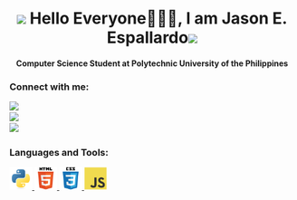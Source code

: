<h1 align="center"><img src="https://i.gifer.com/origin/78/787f9b8c1b009202fea514cd3d7f800e_w200.gif" height="50px"> Hello Everyone👋👋👋, I am Jason E. Espallardo<img src="https://i.gifer.com/origin/58/580173ef50289fd49e55e77e6690fe46_w200.gif" height="50px"></h1>
<h4 align="center">Computer Science Student at Polytechnic University of the Philippines</h4>

<h3 align="left">Connect with me:</h3>
<a href="https://www.linkedin.com/in/jason-espallardo-870913285/"><img src="https://cdn.uconnectlabs.com/wp-content/uploads/sites/46/2022/08/Linkedin-Logo-e1660320077673.png" width="80px"></a>
<br>
<a href="https://www.hackerrank.com/profile/espallardo_je"><img src="https://miro.medium.com/v2/resize:fit:1400/1*UGT1Rh9xLww3JeIDR1F0RQ.png" width="80px"></a>
<br>
<a href="https://tryhackme.com/p/Shifard"><img src="https://i.imgur.com/3HnCZjv.png" width="80px"></a>


<h3 align="left">Languages and Tools:</h3>
<a href="https://www.python.org" target="_blank" rel="noreferrer"> <img src="https://raw.githubusercontent.com/devicons/devicon/master/icons/python/python-original.svg" alt="python" width="40" height="40"/> </a> 
<a href="https://www.w3.org/html/" target="_blank" rel="noreferrer"> <img src="https://raw.githubusercontent.com/devicons/devicon/master/icons/html5/html5-original-wordmark.svg" alt="html5" width="40" height="40"/> 
<a href="https://www.w3schools.com/css/" target="_blank" rel="noreferrer"> <img src="https://raw.githubusercontent.com/devicons/devicon/master/icons/css3/css3-original-wordmark.svg" alt="css3" width="40" height="40"/> </a> </a> 
</a> <a href="https://developer.mozilla.org/en-US/docs/Web/JavaScript" target="_blank" rel="noreferrer"> <img src="https://raw.githubusercontent.com/devicons/devicon/master/icons/javascript/javascript-original.svg" alt="javascript" width="40" height="40"/> </a> 
